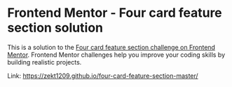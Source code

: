 # Frontend Mentor - Four card feature section solution

This is a solution to the [Four card feature section challenge on Frontend Mentor](https://zekt1209.github.io/four-card-feature-section-master/). Frontend Mentor challenges help you improve your coding skills by building realistic projects.

Link: https://zekt1209.github.io/four-card-feature-section-master/
